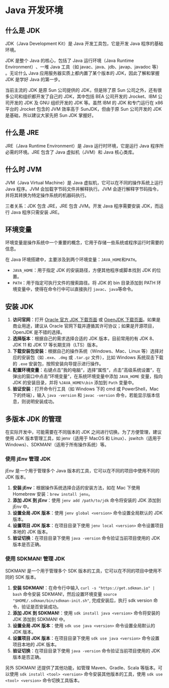 # Java 开发环境

## 什么是 JDK

JDK（Java Development Kit）是 Java 开发工具包，它是开发 Java 程序的基础环境。

JDK 是整个 Java 的核心，包括了 Java 运行环境（Java Runtime Environment）​、一堆 Java 工具（如 javac、java、jdb、javap、javadoc 等）​。无论什么 Java 应用服务器实质上都内置了某个版本的 JDK，因此了解和掌握 JDK 是学好 Java 的第一步。

当前主流的 JDK 是原 Sun 公司提供的 JDK，但是除了原 Sun 公司之外，还有很多公司和组织都开发了自己的 JDK，其中包括 BEA 公司开发的 Jrocket、IBM 公司开发的 JDK 及 GNU 组织开发的 JDK 等。虽然 IBM 的 JDK 和专门运行在 x86 平台的 Jrocket 包含的 JVM 效率高于 SunJDK，但由于原 Sun 公司开发的 JDK 是基础，所以建议大家先把 Sun JDK 掌握好。

## 什么是 JRE

JRE（Java Runtime Environment）是 Java 运行时环境，它是运行 Java 程序所必需的环境。JRE 包含了 Java 虚拟机（JVM）和 Java 核心类库。

## 什么时 JVM

JVM（Java Virtual Machine）是 Java 虚拟机，它可以在不同的操作系统上运行 Java 程序。JVM 会加载字节码文件并解释执行。JVM 会逐行解释字节码指令，并将其转换为特定操作系统的机器码执行。

三者关系：JDK 包含 JRE，JRE 包含 JVM。开发 Java 程序需要安装 JDK，而运行 Java 程序只需安装 JRE。

## 环境变量

环境变量是操作系统中一个重要的概念，它用于存储一些系统或程序运行时需要的信息。

在 Java 环境搭建中，主要涉及到两个环境变量：`JAVA_HOME`和`PATH`。

- `JAVA_HOME`：用于指定 JDK 的安装路径，方便其他程序或脚本找到 JDK 的位置。
- `PATH`：用于指定可执行文件的搜索路径。将 JDK 的 bin 目录添加到 PATH 环境变量中，使得在命令行中可以直接执行 `javac`、`java`等命令。

## 安装 JDK

1. **访问官网**：打开 [Oracle 官方 JDK 下载页面](https://www.oracle.com/java/technologies/javase-downloads.html) 或 [OpenJDK 下载页面](https://jdk.java.net/)。如果是商业用途，建议从 Oracle 官网下载并遵循其许可协议；如果是开源项目，OpenJDK 是不错的选择。
2. **选择版本**：根据自己的需求选择合适的 JDK 版本，目前常用的有 JDK 8、JDK 11 和 JDK 17 等长期支持（LTS）版本。
3. **下载安装包安装**：根据自己的操作系统（Windows、Mac、Linux 等）选择对应的安装包（如 `.exe`、`.dmg` 或 `.tar.gz` 文件），比如 Windows 系统双击下载的 `.exe` 安装包，按照安装向导提示进行操作。
4. **配置环境变量**：右键点击”我的电脑“，选择”属性“，点击”高级系统设置“，在弹出的窗口中点击”环境变量“，在系统环境变量中添加 `JAVA_HOME` 变量，指向 JDK 的安装目录，并将 `%JAVA_HOME%\bin` 添加到 `Path` 变量中。
5. **验证安装**：打开命令行工具（如 Windows 下的 cmd 或 PowerShell，Mac 下的终端），输入 `java -version` 和 `javac -version` 命令，若能显示版本信息，则说明安装成功。

## 多版本 JDK 的管理

在实际开发中，可能需要在不同版本的 JDK 之间进行切换。为了方便管理，建议使用 JDK 版本管理工具，如 jenv（适用于 MacOS 和 Linux）、jswitch（适用于 Windows）、SDKMAN!（适用于所有操作系统）等。

### 使用 jEnv 管理 JDK

jEnv 是一个用于管理多个 Java 版本的工具，它可以在不同的项目中使用不同的 JDK 版本。

1. **安装 jEnv**：根据操作系统选择合适的安装方法，如在 Mac 下使用 Homebrew 安装：`brew install jenv`。
2. **添加 JDK 到 jEnv**：使用 `jenv add /path/to/jdk` 命令将安装的 JDK 添加到 jEnv 中。
3. **设置全局 JDK 版本**：使用 `jenv global <version>` 命令设置全局默认的 JDK 版本。
4. **设置项目 JDK 版本**：在项目目录下使用 `jenv local <version>` 命令设置项目本地的 JDK 版本。
5. **验证切换**：在项目目录下使用 `java -version` 命令验证当前项目使用的 JDK 版本是否正确。

### 使用 SDKMAN! 管理 JDK

SDKMAN! 是一个用于管理多个 SDK 版本的工具，它可以在不同的项目中使用不同的 SDK 版本。

1. **安装 SDKMAN!**：在命令行中输入 `curl -s "https://get.sdkman.io" | bash` 命令安装 SDKMAN!，然后设置环境变量 `source "$HOME/.sdkman/bin/sdkman-init.sh"`, 完成安装后，执行 sdk version 命令，验证是否安装成功。
2. **添加 JDK 到 SDKMAN!**：使用 `sdk install java <version>` 命令将安装的 JDK 添加到 SDKMAN! 中。
3. **设置全局 JDK 版本**：使用 `sdk use java <version>` 命令设置全局默认的 JDK 版本。
4. **设置项目 JDK 版本**：在项目目录下使用 `sdk use java <version>` 命令设置项目本地的 JDK 版本。
5. **验证切换**：在项目目录下使用 `java -version` 命令验证当前项目使用的 JDK 版本是否正确。

另外 SDKMAN! 还提供了其他功能，如管理 Maven、Gradle、Scala 等版本。可以使用 `sdk install <tool> <version>` 命令安装其他版本的工具，使用 `sdk use <tool> <version>` 命令切换工具版本。
